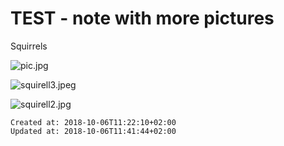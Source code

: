 # TEST - note with more pictures
Squirrels

![pic.jpg](./_resources/test_-_note_with_more_pictures.resources/pic.jpg)

![squirell3.jpeg](./_resources/test_-_note_with_more_pictures.resources/squirell3.jpeg)

![squirell2.jpg](./_resources/test_-_note_with_more_pictures.resources/squirell2.jpg)

    Created at: 2018-10-06T11:22:10+02:00
    Updated at: 2018-10-06T11:41:44+02:00


